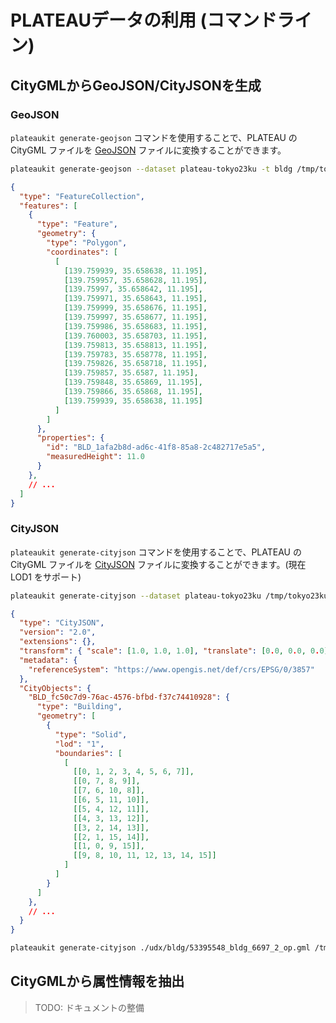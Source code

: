# PLATEAUデータの利用 (コマンドライン)

## CityGMLからGeoJSON/CityJSONを生成

### GeoJSON

`plateaukit generate-geojson` コマンドを使用することで、PLATEAU の CityGML ファイルを <a href="https://gis-oer.github.io/gitbook/book/materials/web_gis/GeoJSON/GeoJSON.html" target="_blank">GeoJSON</a> ファイルに変換することができます。

```bash title="例: 建造物 (bldg) データからLOD0/1相当のGeoJSONを生成"
plateaukit generate-geojson --dataset plateau-tokyo23ku -t bldg /tmp/tokyo23ku-bldg.json
```

```json
{
  "type": "FeatureCollection",
  "features": [
    {
      "type": "Feature",
      "geometry": {
        "type": "Polygon",
        "coordinates": [
          [
            [139.759939, 35.658638, 11.195],
            [139.759957, 35.658628, 11.195],
            [139.75997, 35.658642, 11.195],
            [139.759971, 35.658643, 11.195],
            [139.759999, 35.658676, 11.195],
            [139.759997, 35.658677, 11.195],
            [139.759986, 35.658683, 11.195],
            [139.760003, 35.658703, 11.195],
            [139.759813, 35.658813, 11.195],
            [139.759783, 35.658778, 11.195],
            [139.759826, 35.658718, 11.195],
            [139.759857, 35.6587, 11.195],
            [139.759848, 35.65869, 11.195],
            [139.759866, 35.65868, 11.195],
            [139.759939, 35.658638, 11.195]
          ]
        ]
      },
      "properties": {
        "id": "BLD_1afa2b8d-ad6c-41f8-85a8-2c482717e5a5",
        "measuredHeight": 11.0
      }
    },
    // ...
  ]
}
```

### CityJSON

`plateaukit generate-cityjson` コマンドを使用することで、PLATEAU の CityGML ファイルを <a href="https://www.cityjson.org/" target="_blank">CityJSON</a> ファイルに変換することができます。(現在 LOD1 をサポート)

```bash title="例: 建造物 (bldg) データからLOD1相当のCityJSONを生成"
plateaukit generate-cityjson --dataset plateau-tokyo23ku /tmp/tokyo23ku-bldg.city.json
```

```json
{
  "type": "CityJSON",
  "version": "2.0",
  "extensions": {},
  "transform": { "scale": [1.0, 1.0, 1.0], "translate": [0.0, 0.0, 0.0] },
  "metadata": {
    "referenceSystem": "https://www.opengis.net/def/crs/EPSG/0/3857"
  },
  "CityObjects": {
    "BLD_fc50c7d9-76ac-4576-bfbd-f37c74410928": {
      "type": "Building",
      "geometry": [
        {
          "type": "Solid",
          "lod": "1",
          "boundaries": [
            [
              [[0, 1, 2, 3, 4, 5, 6, 7]],
              [[0, 7, 8, 9]],
              [[7, 6, 10, 8]],
              [[6, 5, 11, 10]],
              [[5, 4, 12, 11]],
              [[4, 3, 13, 12]],
              [[3, 2, 14, 13]],
              [[2, 1, 15, 14]],
              [[1, 0, 9, 15]],
              [[9, 8, 10, 11, 12, 13, 14, 15]]
            ]
          ]
        }
      ]
    },
    // ...
  }
}
```

```bash title="例: ファイルを指定"
plateaukit generate-cityjson ./udx/bldg/53395548_bldg_6697_2_op.gml /tmp/53395548_bldg_6697_2_op.city.json
```

## CityGMLから属性情報を抽出

> TODO: ドキュメントの整備
